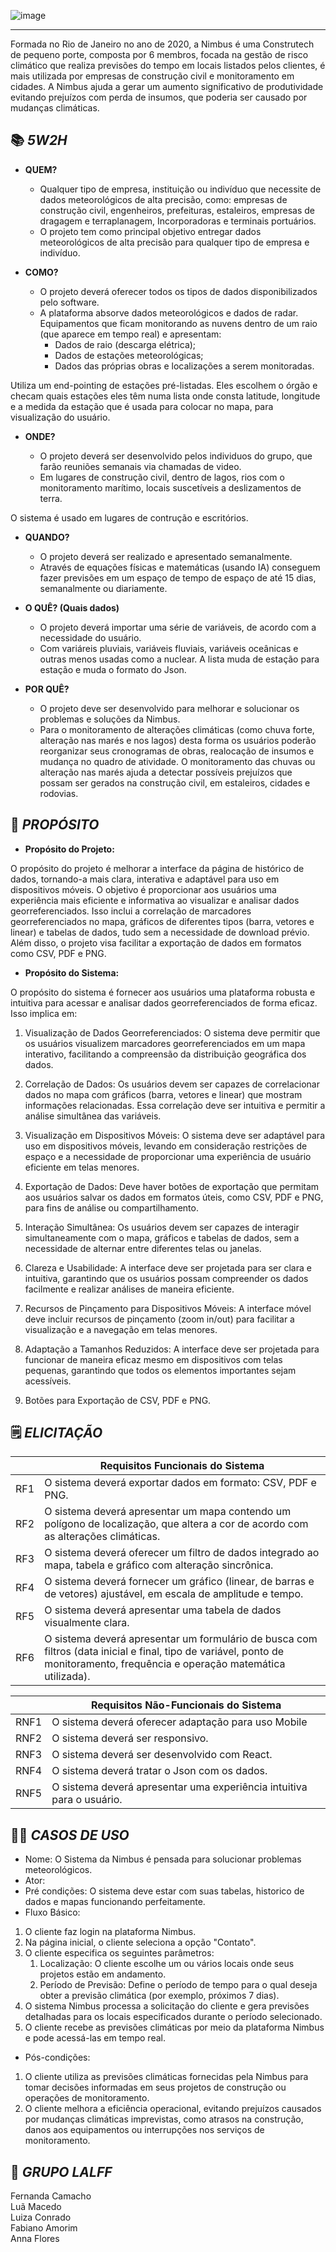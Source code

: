 
 ![image](https://github.com/lalff/nimbus_project/assets/142255965/c71b6d92-a7ac-4804-bb68-2d0b830bdcb7)

---
Formada no Rio de Janeiro no ano de 2020, a Nimbus é uma Construtech de pequeno porte, composta por 6 membros, focada na gestão de risco climático que realiza previsões do tempo em locais listados pelos clientes, é mais utilizada por empresas de construção civil e monitoramento em cidades. A Nimbus ajuda a gerar um aumento significativo de produtividade evitando prejuízos com perda de insumos, que poderia ser causado por mudanças climáticas. 


📚 ***5W2H***
---

-	**QUEM?**

    - Qualquer tipo de empresa, instituição ou indivíduo que necessite de dados meteorológicos de alta precisão, como: empresas de construção civil, engenheiros, prefeituras, estaleiros, empresas de dragagem e terraplanagem, Incorporadoras e terminais portuários.
    - O projeto tem como principal objetivo entregar dados meteorológicos de alta precisão para qualquer tipo de empresa e indivíduo.

- **COMO?**

    - O projeto deverá oferecer todos os tipos de dados disponibilizados pelo software.
    - A plataforma absorve dados meteorológicos e dados de radar. Equipamentos que ficam monitorando as nuvens dentro de um raio (que aparece em tempo real) e apresentam:
      - Dados de raio (descarga elétrica);
      - Dados de estações meteorológicas;
      - Dados das próprias obras e localizações a serem monitoradas. 
 
 Utiliza um end-pointing de estações pré-listadas. Eles escolhem o órgão e checam quais estações eles têm numa lista onde consta latitude, longitude e a medida da estação que é usada para colocar no mapa, para visualização do usuário.
  
-	**ONDE?**

    - O projeto deverá ser desenvolvido pelos individuos do grupo, que farão reuniões semanais via chamadas de video.
    - Em lugares de construção civil, dentro de lagos, rios com o monitoramento marítimo, locais suscetíveis a deslizamentos de terra.

O sistema é usado em lugares de contrução e escritórios.

-	**QUANDO?** 

    - O projeto deverá ser realizado e apresentado semanalmente.
    - Através de equações físicas e matemáticas (usando IA) conseguem fazer previsões em um espaço de tempo de espaço de até 15 dias, semanalmente ou diariamente.

- **O QUÊ? (Quais dados)**

    - O projeto deverá importar uma série de variáveis, de acordo com a necessidade do usuário.
    - Com variáreis pluviais, variáveis fluviais, variáveis oceânicas e outras menos usadas como a nuclear. A lista muda de estação para estação e muda o formato do Json.

- 	**POR QUÊ?** 

    - O projeto deve ser desenvolvido para melhorar e solucionar os problemas e soluções da Nimbus.
    - Para o monitoramento de alterações climáticas (como chuva forte, alteração nas marés e nos lagos) desta forma os usuários poderão reorganizar seus cronogramas de obras, realocação de insumos e mudança no quadro de atividade. O monitoramento das chuvas ou alteração nas marés ajuda a detectar possíveis prejuízos que possam ser gerados na construção civil, em estaleiros, cidades e rodovias.

🔨 ***PROPÓSITO***
---

- **Propósito do Projeto:**

O propósito do projeto é melhorar a interface da página de histórico de dados, tornando-a mais clara, interativa e adaptável para uso em dispositivos móveis. O objetivo é proporcionar aos usuários uma experiência mais eficiente e informativa ao visualizar e analisar dados georreferenciados. Isso inclui a correlação de marcadores georreferenciados no mapa, gráficos de diferentes tipos (barra, vetores e linear) e tabelas de dados, tudo sem a necessidade de download prévio. Além disso, o projeto visa facilitar a exportação de dados em formatos como CSV, PDF e PNG.

- **Propósito do Sistema:**

O propósito do sistema é fornecer aos usuários uma plataforma robusta e intuitiva para acessar e analisar dados georreferenciados de forma eficaz. Isso implica em:

1. Visualização de Dados Georreferenciados: O sistema deve permitir que os usuários visualizem marcadores georreferenciados em um mapa interativo, facilitando a compreensão da distribuição geográfica dos dados.

1. Correlação de Dados: Os usuários devem ser capazes de correlacionar dados no mapa com gráficos (barra, vetores e linear) que mostram informações relacionadas. Essa correlação deve ser intuitiva e permitir a análise simultânea das variáveis.

1. Visualização em Dispositivos Móveis: O sistema deve ser adaptável para uso em dispositivos móveis, levando em consideração restrições de espaço e a necessidade de proporcionar uma experiência de usuário eficiente em telas menores.

1. Exportação de Dados: Deve haver botões de exportação que permitam aos usuários salvar os dados em formatos úteis, como CSV, PDF e PNG, para fins de análise ou compartilhamento.

1. Interação Simultânea: Os usuários devem ser capazes de interagir simultaneamente com o mapa, gráficos e tabelas de dados, sem a necessidade de alternar entre diferentes telas ou janelas.

1. Clareza e Usabilidade: A interface deve ser projetada para ser clara e intuitiva, garantindo que os usuários possam compreender os dados facilmente e realizar análises de maneira eficiente.

1. Recursos de Pinçamento para Dispositivos Móveis: A interface móvel deve incluir recursos de pinçamento (zoom in/out) para facilitar a visualização e a navegação em telas menores.

1. Adaptação a Tamanhos Reduzidos: A interface deve ser projetada para funcionar de maneira eficaz mesmo em dispositivos com telas pequenas, garantindo que todos os elementos importantes sejam acessíveis.

1. Botões para Exportação de CSV, PDF e PNG.

🗒️ ***ELICITAÇÃO***
---


|    |      **Requisitos Funcionais do Sistema**                                          |
| --- | ----------------------------------------------------------- |
| RF1 | O sistema deverá exportar dados em formato: CSV, PDF e PNG.             |
| RF2 | O sistema deverá apresentar um mapa contendo um polígono de localização, que altera a cor de acordo com as alterações climáticas. |
| RF3 | O sistema deverá oferecer um filtro de dados integrado ao mapa, tabela e gráfico com alteração sincrônica. |
| RF4 | O sistema deverá fornecer um gráfico (linear, de barras e de vetores) ajustável, em escala de amplitude e tempo. |
| RF5 | O sistema deverá apresentar uma tabela de dados visualmente clara.       |
| RF6 | O sistema deverá apresentar um formulário de busca com filtros (data inicial e final, tipo de variável, ponto de monitoramento, frequência e operação matemática utilizada). |


|    |      **Requisitos Não-Funcionais do Sistema**                                           |
| --- | ----------------------------------------------------------- |
| RNF1 | O sistema deverá oferecer adaptação para uso Mobile             |
| RNF2 | O sistema deverá ser responsivo.          |
| RNF3 | O sistema deverá ser desenvolvido com React.                                                                          |
| RNF4 | O sistema deverá tratar o Json com os dados. |
| RNF5 | O sistema deverá apresentar uma experiência intuitiva para o usuário.       |

👨‍💻 ***CASOS DE USO***
---

- Nome: O Sistema da Nimbus é pensada para solucionar problemas meteorológicos.
- Ator: 
- Pré condições: O sistema deve estar com suas tabelas, historico de dados e mapas funcionando perfeitamente.
- Fluxo Básico:
1. O cliente faz login na plataforma Nimbus.
1. Na página inicial, o cliente seleciona a opção "Contato".
1. O cliente especifica os seguintes parâmetros:
   1. Localização: O cliente escolhe um ou vários locais onde seus projetos estão em andamento.
   1. Período de Previsão: Define o período de tempo para o qual deseja obter a previsão climática (por exemplo, próximos 7 dias).
1. O sistema Nimbus processa a solicitação do cliente e gera previsões detalhadas para os locais especificados durante o período selecionado.
1.  O cliente recebe as previsões climáticas por meio da plataforma Nimbus e pode acessá-las em tempo real.
- Pós-condições:
1. O cliente utiliza as previsões climáticas fornecidas pela Nimbus para tomar decisões informadas em seus projetos de construção ou operações de monitoramento.
1. O cliente melhora a eficiência operacional, evitando prejuízos causados por mudanças climáticas imprevistas, como atrasos na construção, danos aos equipamentos ou interrupções nos serviços de monitoramento.


💎 ***GRUPO LALFF***
---

Fernanda Camacho
<br>Luã Macedo
<br>Luiza Conrado 
<br>Fabiano Amorim
<br>Anna Flores
  



